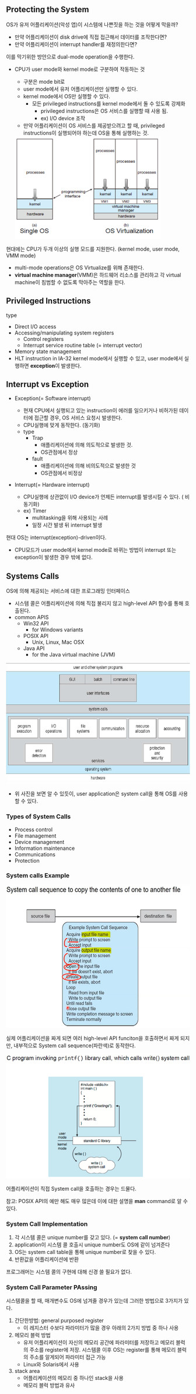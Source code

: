 ## Protecting the System

OS가 유저 어플리케이션(악성 앱)이 시스템에 나쁜짓을 하는 것을 어떻게 막을까?
- 만약 어플리케이션이 disk drive에 직접 접근해서 데이터를 조작한다면?
- 만약 어플리케이션이 interrupt handler를 재정의한다면?

이를 막기위한 방안으로 dual-mode operation을 수행한다.
- CPU가 user mode와 kernel mode로 구분하여 작동하는 것
    - 구분은 mode bit로
    - user mode에서 유저 어플리케이션만 실행할 수 있다.
    - kernel mode에서 OS만 실행할 수 있다. 
        - 모든 privileged instructions를 kernel mode에서 돌 수 있도록 강제화 
            - privileged instructions은 OS 서비스를 실행할 때 사용 됨.
            - ex) I/O device 조작
    - 만약 어플리케이션이 OS 서비스를 제공받으려고 할 때, privileged instructions이 실행되어야 하는데 OS을 통해 실행하는 것.

    <img src="../img/system.png" alt="system" width="400" height="280">

현대에는 CPU가 두개 이상의 실행 모드를 지원한다. (kernel mode, user mode, VMM mode)
- multi-mode operations은 OS Virtualize를 위해 존재한다.
- **virtual machine manager**(VMM)은 하드웨어 리소스를 관리하고 각 virtual machine이 침범할 수 없도록 막아주는 역할을 한다.

## Privileged Instructions

type
- Direct I/O access
- Accessing/manipulating system registers
    - Control registers
    - Interrupt service routine table (= interrupt vector)
- Memory state management
- HLT instruction in IA-32
kernel mode에서 실행할 수 있고, user mode에서 실행하면 **exception**이 발생한다.

## Interrupt vs Exception
- Exception(= Software interrupt)
    - 현재 CPU에서 실행되고 있는 instruction이 에러를 일으키거나 비허가된 데이터에 접근할 경우, OS 서비스 요청시 발생한다.
    - CPU실행에 맞게 동작한다. (동기화)
    - type
        - Trap
            - 애플리케이션에 의해 의도적으로 발생한 것.
            - OS관점에서 정상
        - fault
            - 애플리케이션에 의해 비의도적으로 발생한 것  
            - OS관점에서 비정상

- Interrupt(= Hardware interrupt)
    - CPU실행에 상관없이 I/O device가 언제든 interrupt를 발생시킬 수 있다. ( 비동기화)
    - ex) Timer
        - multitasking을 위해 사용되는 사례
        - 일정 시간 발생 뒤 interrupt 발생
 
현대 OS는 interrupt(exception)-driven이다.
- CPU모드가 user mode에서 kernel mode로 바뀌는 방법이 interrupt 또는 exception이 발생한 경우 밖에 없다.

## Systems Calls

OS에 의해 제공되는 서비스에 대한 프로그래밍 인터페이스
- 시스템 콜은 어플리케이션에 의해 직접 불리지 않고 high-level API 함수를 통해 호출된다.
- common APIS
    - Win32 API
        - for Windows variants
    - POSIX API
        - Unix, Linux, Mac OSX
    - Java API
        - for the Java virtual machine (JVM)


<img src="../img/systemCall.png" alt="systemCall" width="600" height="330">

- 위 사진을 보면 알 수 있듯이, user application은 system call을 통해 OS를 사용할 수 있다.

### Types of System Calls
- Process control
- File management
- Device management
- Information maintenance
- Communications
- Protection


### System calls Example

<img src="../img/systemCallEx.png" alt="systemCallEx" width="600" height="390">

실제 어플리케이션을 짜게 되면 여러 high-level API funciton을 호출하면서 짜게 되지만, 내부적으로 System call sequence(파란색)로 동작한다. 

<img src="../img/systemCallEx2.png" alt="systemCallEx2" width="600" height="340">

어플리케이션이 직접 System call을 호출하는 경우는 드물다.

참고: POSIX API의 예만 해도 매우 많은데 이에 대한 설명을 **man** command로 알 수 있다.

### System Call Implementation
1. 각 시스템 콜은 unique number를 갖고 있다. (= **system call number**)
2. application이 시스템 콜 호출시 unique number도 OS에 같이 넘겨준다
3. OS는 system call table을 통해 unique number로 찾을 수 있다.
4. 반환값을 어플리케이션에 반환

프로그래머는 시스템 콜의 구현에 대해 신경 쓸 필요가 없다.

### System Call Parameter PAssing
시스템콜을 할 때, 매개변수도 OS에 넘겨줄 경우가 있는데 그러한 방법으로 3가지가 있다.

1. 간단한방법: general purposed register
    - 이 레지스터 수보다 파라미터가 많을 경우 아래의 2가지 방법 중 하나 사용
2. 메모리 블럭 방법
    - 유저 어플리케이션이 자신의 메모리 공간에 파라미터를 저장하고 메모리 블럭의 주소를 register에 저장. 시스템콜 이후 OS는 register를 통해 메모리 블럭의 주소를 알게되어 파라미터 접근 가능 
    - Linux와 Solaris에서 사용
3. stack area
    - 어플리케이션의 메모리 중 하나인 stack을 사용
    - 메모리 블럭 방법과 유사